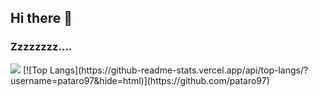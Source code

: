 ## Hi there 👋
### Zzzzzzzz....
<img src="https://github.githubassets.com/images/mona-whisper.gif">
[![Top Langs](https://github-readme-stats.vercel.app/api/top-langs/?username=pataro97&hide=html)](https://github.com/pataro97)



